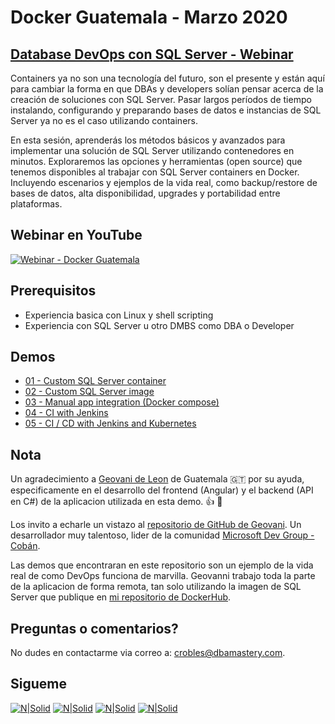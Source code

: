 # Docker Guatemala - Marzo 2020
## [Database DevOps con SQL Server - Webinar](https://www.meetup.com/Docker-Guatemala/events/268966393/)

Containers ya no son una tecnología del futuro, son el presente y están aquí para cambiar la forma en que DBAs y developers solían pensar acerca de la creación de soluciones con SQL Server. Pasar largos períodos de tiempo instalando, configurando y preparando bases de datos e instancias de SQL Server ya no es el caso utilizando containers.

En esta sesión, aprenderás los métodos básicos y avanzados para implementar una solución de SQL Server utilizando contenedores en minutos. Exploraremos las opciones y herramientas (open source) que tenemos disponibles al trabajar con SQL Server containers en Docker. Incluyendo escenarios y ejemplos de la vida real, como backup/restore de bases de datos, alta disponibilidad, upgrades y portabilidad entre plataformas.

## Webinar en YouTube
[![Webinar - Docker Guatemala](https://img.youtube.com/vi/nySSaB62Yno/hqdefault.jpg)](https://youtu.be/nySSaB62Yno "Database DevOps con SQL Server - Carlos Robles")

## **Prerequisitos**  
* Experiencia basica con Linux y shell scripting
* Experiencia con SQL Server u otro DMBS como DBA o Developer

## **Demos**  
* [01 - Custom SQL Server container](Demo_01)
* [02 - Custom SQL Server image](Demo_02)
* [03 - Manual app integration (Docker compose)](Demo_03)
* [04 - CI with Jenkins](Demo_04)
* [05 - CI / CD with Jenkins and Kubernetes](Demo_05)

## Nota
Un agradecimiento a [Geovani de Leon](https://www.linkedin.com/in/geovani-de-león-5a315359/) de Guatemala 🇬🇹 por su ayuda, especificamente en el desarrollo del frontend (Angular) y el backend (API en C#) de la aplicacion utilizada en esta demo. 👍 🚀

Los invito a echarle un vistazo al [repositorio de GitHub de Geovani](https://github.com/yovafree). Un desarrollador muy talentoso, lider de la comunidad [Microsoft Dev Group - Cobán](https://www.facebook.com/groups/477825406439402/).

Las demos que encontraran en este repositorio son un ejemplo de la vida real de como DevOps funciona de marvilla. Geovanni trabajo toda la parte de la aplicacion de forma remota, tan solo utilizando la imagen de SQL Server que publique en [mi repositorio de DockerHub](https://hub.docker.com/repository/docker/crobles10/hr-db-dev_stg).


## Preguntas o comentarios?
No dudes en contactarme via correo a: <crobles@dbamastery.com>.

## Sigueme
[![N|Solid](http://dbamastery.com/wp-content/uploads/2018/08/if_twitter_circle_color_107170.png)](https://twitter.com/dbamastery) [![N|Solid](http://dbamastery.com/wp-content/uploads/2018/08/if_github_circle_black_107161.png)](https://github.com/dbamaster) [![N|Solid](http://dbamastery.com/wp-content/uploads/2018/08/if_linkedin_circle_color_107178.png)](https://www.linkedin.com/in/croblesdba/) [![N|Solid](http://dbamastery.com/wp-content/uploads/2018/08/if_browser_1055104.png)](http://dbamastery.com/)
